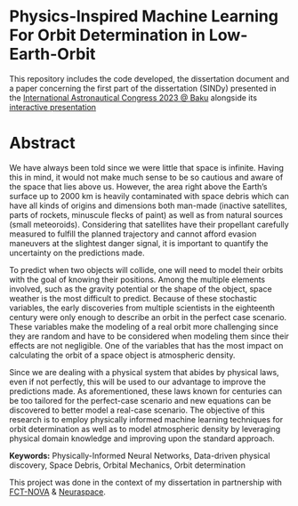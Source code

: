 # Physics-Inspired Machine Learning For Orbit Determination in Low-Earth-Orbit
This repository includes the code developed, the dissertation document and a paper concerning the first part of the dissertation (SINDy) presented in the [International Astronautical Congress 2023 @ Baku](https://dl.iafastro.directory/event/IAC-2023/paper/76700/) alongside its [interactive presentation](https://iac2023-iaf.ipostersessions.com/default.aspx?s=2C-89-37-69-FB-A5-38-0C-95-37-6A-05-85-A4-90-1D&guestview=true)

# Abstract
We have always been told since we were little that space is infinite. Having this in mind,
it would not make much sense to be so cautious and aware of the space that lies above us.
However, the area right above the Earth’s surface up to 2000 km is heavily contaminated
with space debris which can have all kinds of origins and dimensions both man-made
(inactive satellites, parts of rockets, minuscule flecks of paint) as well as from natural
sources (small meteoroids). Considering that satellites have their propellant carefully
measured to fulfill the planned trajectory and cannot afford evasion maneuvers at the
slightest danger signal, it is important to quantify the uncertainty on the predictions
made.


To predict when two objects will collide, one will need to model their orbits with
the goal of knowing their positions. Among the multiple elements involved, such as the
gravity potential or the shape of the object, space weather is the most difficult to predict.
Because of these stochastic variables, the early discoveries from multiple scientists in
the eighteenth century were only enough to describe an orbit in the perfect case scenario.
These variables make the modeling of a real orbit more challenging since they are random
and have to be considered when modeling them since their effects are not negligible. One
of the variables that has the most impact on calculating the orbit of a space object is
atmospheric density. 

Since we are dealing with a physical system that abides by physical
laws, even if not perfectly, this will be used to our advantage to improve the predictions
made. As aforementioned, these laws known for centuries can be too tailored for the
perfect-case scenario and new equations can be discovered to better model a real-case
scenario. The objective of this research is to employ physically informed machine learning
techniques for orbit determination as well as to model atmospheric density by leveraging
physical domain knowledge and improving upon the standard approach.

**Keywords:** Physically-Informed Neural Networks, Data-driven physical discovery, Space
Debris, Orbital Mechanics, Orbit determination

This project was done in the context of my dissertation in partnership with [FCT-NOVA](https://www.fct.unl.pt/) & [Neuraspace](https://www.neuraspace.com/).
